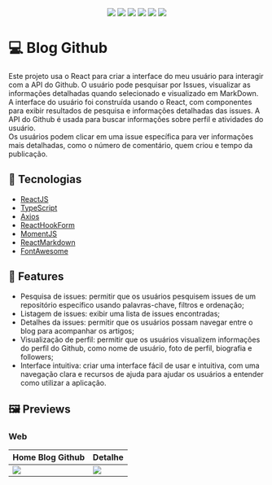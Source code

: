 <p align="center">
  <img src="https://img.shields.io/badge/React-20232A?style=for-the-badge&logo=react&logoColor=61DAFB" />
  <img src="https://img.shields.io/badge/typescript-%23007ACC.svg?style=for-the-badge&logo=typescript&logoColor=white" />
  <img src="https://img.shields.io/badge/vite-%23646CFF.svg?style=for-the-badge&logo=vite&logoColor=white" />
  <img src="https://img.shields.io/badge/React%20Hook%20Form-%23EC5990.svg?style=for-the-badge&logo=reacthookform&logoColor=white" />
  <img src="https://img.shields.io/badge/styled--components-DB7093?style=for-the-badge&logo=styled-components&logoColor=white" />
  <img src="https://img.shields.io/badge/React_Router-CA4245?style=for-the-badge&logo=react-router&logoColor=white" />

</p>

# 💻 Blog Github

Este projeto usa o React para criar a interface do meu usuário para interagir com a API do Github. O usuário pode pesquisar por Issues, visualizar as informações detalhadas quando selecionado e visualizado em MarkDown. </br>
A interface do usuário foi construída usando o React, com componentes para exibir resultados de pesquisa e informações detalhadas das issues. A API do Github é usada para buscar informações sobre perfil e atividades do usuário. </br>
Os usuários podem clicar em uma issue específica para ver informações mais detalhadas, como o número de comentário, quem criou e tempo da publicação.

## 🚀 Tecnologias

- [ReactJS](https://reactjs.org/)
- [TypeScript](https://www.typescriptlang.org/)
- [Axios](https://axios-http.com/ptbr/docs/intro)
- [ReactHookForm](https://react-hook-form.com/)
- [MomentJS](https://momentjs.com/)
- [ReactMarkdown](https://github.com/remarkjs/react-markdown)
- [FontAwesome](https://fontawesome.com/)

## 📑 Features

- Pesquisa de issues: permitir que os usuários pesquisem issues de um repositório específico usando palavras-chave, filtros e ordenação;
- Listagem de issues: exibir uma lista de issues encontradas;
- Detalhes da issues: permitir que os usuários possam navegar entre o blog para acompanhar os artigos;
- Visualização de perfil: permitir que os usuários visualizem informações do perfil do Github, como nome de usuário, foto de perfil, biografia e followers;
- Interface intuitiva: criar uma interface fácil de usar e intuitiva, com uma navegação clara e recursos de ajuda para ajudar os usuários a entender como utilizar a aplicação.

## 🖼️ Previews

### Web

| Home Blog Github                             | Detalhe                                        |
| -------------------------------------------- | ---------------------------------------------- |
| <img src=".src/assets/HomeGithubBlog.PNG" /> | <img src=".src/assets/DetailGithubBlog.PNG" /> |
